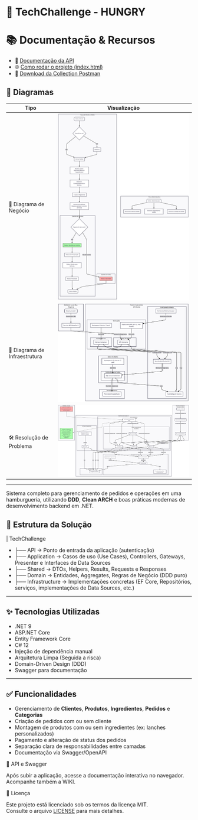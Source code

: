 # 🚀 TechChallenge - HUNGRY 

# 📚 Documentação & Recursos

- 📄 [Documentação da API](docs/api.html)
- 🌐 [Como rodar o projeto (index.html)](docs/index.html)
- 🧪 [Download da Collection Postman](postman/TechChallenge.postman_collection.json)

## 🧭 Diagramas

| Tipo                        | Visualização                                                  |
|-----------------------------|---------------------------------------------------------------|
| 🧠 Diagrama de Negócio      | ![Negócio](docs/negocio.png)                                  |
| 🧱 Diagrama de Infraestrutura | ![Infraestrutura](docs/infraestrutura.png)                  |
| 🛠️ Resolução de Problema     | ![Resolução do Problema levantado](docs/resolucao.png)                             |

---

Sistema completo para gerenciamento de pedidos e operações em uma hamburgueria, utilizando **DDD**, **Clean ARCH** e boas práticas modernas de desenvolvimento backend em .NET.
 
## 🧱 Estrutura da Solução

| TechChallenge
- ├── API             → Ponto de entrada da aplicação (autenticação)
- ├── Application     → Casos de uso (Use Cases), Controllers, Gateways, Presenter e Interfaces de Data Sources
- ├── Shared          → DTOs, Helpers, Results, Requests e Responses
- ├── Domain          → Entidades, Aggregates, Regras de Negócio (DDD puro)
- ├── Infrastructure  → Implementações concretas (EF Core, Repositórios, serviços, implementações de Data Sources, etc.)


---

## ✨ Tecnologias Utilizadas

- .NET 9
- ASP.NET Core
- Entity Framework Core
- C# 12
- Injeção de dependência manual
- Arquitetura Limpa (Seguida a risca)
- Domain-Driven Design (DDD)
- Swagger para documentação

---

## ✅ Funcionalidades

- Gerenciamento de **Clientes**, **Produtos**, **Ingredientes**, **Pedidos** e **Categorias**
- Criação de pedidos com ou sem cliente
- Montagem de produtos com ou sem ingredientes (ex: lanches personalizados)
- Pagamento e alteração de status dos pedidos
- Separação clara de responsabilidades entre camadas
- Documentação via Swagger/OpenAPI

🧪 API e Swagger

Após subir a aplicação, acesse a documentação interativa no navegador. Acompanhe também a WIKI.

📄 Licença

Este projeto está licenciado sob os termos da licença MIT.  
Consulte o arquivo [LICENSE](./LICENSE) para mais detalhes.